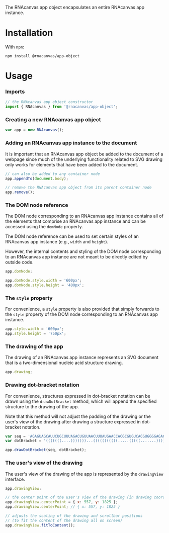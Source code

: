 The RNAcanvas app object encapsulates an entire RNAcanvas app instance.

# Installation

With `npm`:

```
npm install @rnacanvas/app-object
```

# Usage

### Imports

```javascript
// the RNAcanvas app object constructor
import { RNAcanvas } from '@rnacanvas/app-object';
```

### Creating a new RNAcanvas app object

```javascript
var app = new RNAcanvas();
```

### Adding an RNAcanvas app instance to the document

It is important that an RNAcanvas app object be added to the document of a webpage
since much of the underlying functionality related to SVG drawing
only works for elements that have been added to the document.

```javascript
// can also be added to any container node
app.appendTo(document.body);

// remove the RNAcanvas app object from its parent container node
app.remove();
```

### The DOM node reference

The DOM node corresponding to an RNAcanvas app instance
contains all of the elements that comprise an RNAcanvas app instance
and can be accessed using the `domNode` property.

The DOM node reference can be used to set certain styles of an RNAcanvas app instance
(e.g., `width` and `height`).

However, the internal contents and styling
of the DOM node corresponding to an RNAcanvas app instance
are not meant to be directly edited by outside code.

```javascript
app.domNode;

app.domNode.style.width = '600px';
app.domNode.style.height = '400px';
```

### The `style` property

For convenience, a `style` property is also provided
that simply forwards to the `style` property of the DOM node
corresponding to an RNAcanvas app instance.

```javascript
app.style.width = '600px';
app.style.height = '750px';
```

### The drawing of the app

The drawing of an RNAcanvas app instance
represents an SVG document that is a two-dimensional nucleic acid structure drawing.

```javascript
app.drawing;
```

### Drawing dot-bracket notation

For convenience, structures expressed in dot-bracket notation
can be drawn using the `drawDotBracket` method,
which will append the specified structure to the drawing of the app.

Note that this method will not adjust the padding of the drawing
or the user's view of the drawing
after drawing a structure expressed in dot-bracket notation.

```javascript
var seq = 'AGAGUAGCAUUCUGCUUUAGACUGUUAACUUUAUGAACCACGCGUGUCACGUGGGGAGAGUUAACAGCGCCC';
var dotBracket = '(((((((....)))))))...(((((((((((.....(((((.......)))))..))))))))))).....';

app.drawDotBracket(seq, dotBracket);
```

### The user's view of the drawing

The user's view of the drawing of the app is represented by the `drawingView` interface.

```javascript
app.drawingView;

// the center point of the user's view of the drawing (in drawing coordinates)
app.drawingView.centerPoint = { x: 557, y: 1825 };
app.drawingView.centerPoint; // { x: 557, y: 1825 }

// adjusts the scaling of the drawing and scrollbar positions
// (to fit the content of the drawing all on screen)
app.drawingView.fitToContent();
```
